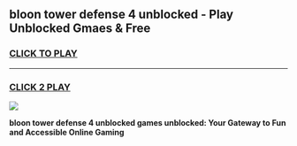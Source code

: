 
## bloon tower defense 4 unblocked - Play Unblocked Gmaes & Free
<h3>
<a href="https://news.freeplayer.one?title=bloon_tower_defense_4_unblocked&ref=16F">CLICK TO PLAY</a></h3>
<hr>

<h3>
<a href="https://news.freeplayer.one?title=bloon_tower_defense_4_unblocked&ref=16F">CLICK 2 PLAY</a>
  
</h3>

<a href="https://news.freeplayer.one?title=bloon_tower_defense_4_unblocked&ref=16F/"><img src="https://clearcache.store/games.png"></a>


**bloon tower defense 4 unblocked games unblocked: Your Gateway to Fun and Accessible Online Gaming**
